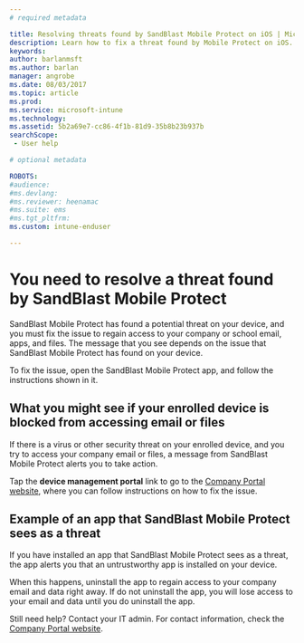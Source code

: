 ```yaml
---
# required metadata

title: Resolving threats found by SandBlast Mobile Protect on iOS | Microsoft Docs
description: Learn how to fix a threat found by Mobile Protect on iOS.
keywords:
author: barlanmsft
ms.author: barlan
manager: angrobe
ms.date: 08/03/2017
ms.topic: article
ms.prod:
ms.service: microsoft-intune
ms.technology:
ms.assetid: 5b2a69e7-cc86-4f1b-81d9-35b8b23b937b
searchScope:
 - User help

# optional metadata

ROBOTS:  
#audience:
#ms.devlang:
#ms.reviewer: heenamac
#ms.suite: ems
#ms.tgt_pltfrm:
ms.custom: intune-enduser

---
```


# You need to resolve a threat found by SandBlast Mobile Protect

SandBlast Mobile Protect has found a potential threat on your device, and you must fix the issue to regain access to your company or school email, apps, and files. The message that you see depends on the issue that SandBlast Mobile Protect has found on your device.

To fix the issue, open the SandBlast Mobile Protect app, and follow the instructions shown in it.

## What you might see if your enrolled device is blocked from accessing email or files

If there is a virus or other security threat on your enrolled device, and you try to access your company email or files, a message from SandBlast Mobile Protect alerts you to take action.

Tap the **device management portal** link to go to the [Company Portal website](http://portal.manage.microsoft.com), where you can follow instructions on how to fix the issue.

## Example of an app that SandBlast Mobile Protect sees as a threat

If you have installed an app that SandBlast Mobile Protect sees as a threat, the app alerts you that an untrustworthy app is installed on your device.

When this happens, uninstall the app to regain access to your company email and data right away. If do not uninstall the app, you will lose access to your email and data until you do uninstall the app.

Still need help? Contact your IT admin. For contact information, check the [Company Portal website](http://portal.manage.microsoft.com).

